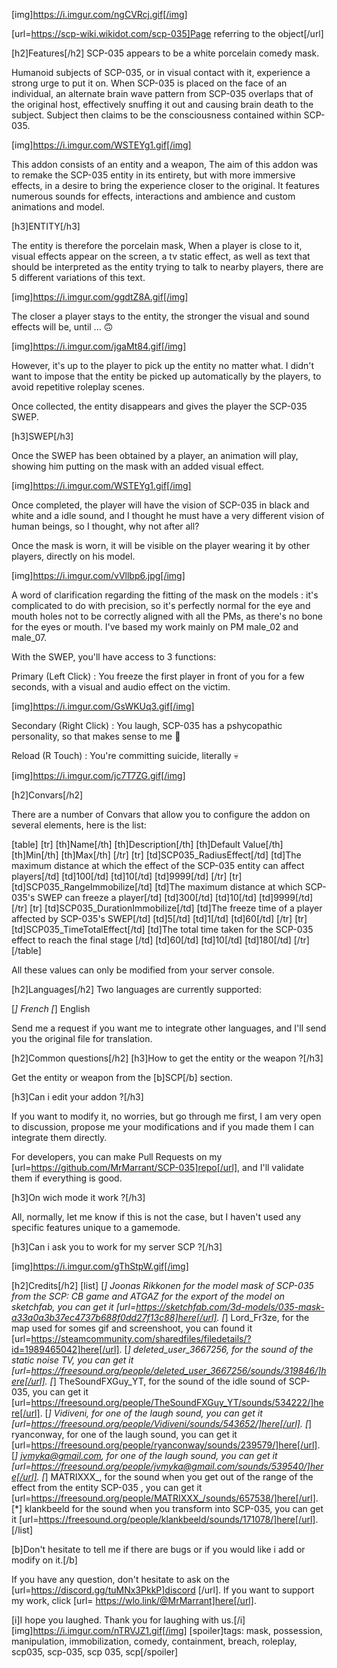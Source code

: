 [img]https://i.imgur.com/ngCVRcj.gif[/img]

[url=https://scp-wiki.wikidot.com/scp-035]Page referring to the object[/url]

[h2]Features[/h2]
SCP-035 appears to be a white porcelain comedy mask.

Humanoid subjects of SCP-035, or in visual contact with it, experience a strong urge to put it on. When SCP-035 is placed on the face of an individual, an alternate brain wave pattern from SCP-035 overlaps that of the original host, effectively snuffing it out and causing brain death to the subject. Subject then claims to be the consciousness contained within SCP-035.

[img]https://i.imgur.com/WSTEYg1.gif[/img]

This addon consists of an entity and a weapon,
The aim of this addon was to remake the SCP-035 entity in its entirety, but with more immersive effects, in a desire to bring the experience closer to the original.
It features numerous sounds for effects, interactions and ambience and custom animations and model.

[h3]ENTITY[/h3]

The entity is therefore the porcelain mask,
When a player is close to it, visual effects appear on the screen, a tv static effect, as well as text that should be interpreted as the entity trying to talk to nearby players, there are 5 different variations of this text.

[img]https://i.imgur.com/ggdtZ8A.gif[/img]

The closer a player stays to the entity, the stronger the visual and sound effects will be, until ... 🙃

[img]https://i.imgur.com/jgaMt84.gif[/img]

However, it's up to the player to pick up the entity no matter what. I didn't want to impose that the entity be picked up automatically by the players, to avoid repetitive roleplay scenes.

Once collected, the entity disappears and gives the player the SCP-035 SWEP.

[h3]SWEP[/h3]

Once the SWEP has been obtained by a player, an animation will play, showing him putting on the mask with an added visual effect.

[img]https://i.imgur.com/WSTEYg1.gif[/img]

Once completed, the player will have the vision of SCP-035 in black and white and a idle sound, and I thought he must have a very different vision of human beings, so I thought, why not after all? 

Once the mask is worn, it will be visible on the player wearing it by other players, directly on his model.

[img]https://i.imgur.com/vVllbp6.jpg[/img]

A word of clarification regarding the fitting of the mask on the models : it's complicated to do with precision, so it's perfectly normal for the eye and mouth holes not to be correctly aligned with all the PMs, as there's no bone for the eyes or mouth.
I've based my work mainly on PM male_02 and male_07.

With the SWEP, you'll have access to 3 functions:

Primary (Left Click) :
You freeze the first player in front of you for a few seconds, with a visual and audio effect on the victim.

[img]https://i.imgur.com/GsWKUq3.gif[/img]

Secondary (Right Click) :
You laugh, SCP-035 has a pshycopathic personality, so that makes sense to me 🤔

Reload (R Touch) :
You're committing suicide, literally 💀

[img]https://i.imgur.com/jc7T7ZG.gif[/img]

[h2]Convars[/h2]

There are a number of Convars that allow you to configure the addon on several elements, here is the list:


[table]
[tr]
[th]Name[/th]
[th]Description[/th]
[th]Default Value[/th]
[th]Min[/th]
[th]Max[/th]
[/tr]
[tr]
[td]SCP035_RadiusEffect[/td]
[td]The maximum distance at which the effect of the SCP-035 entity can affect players[/td]
[td]100[/td]
[td]10[/td]
[td]9999[/td]
[/tr]
[tr]
[td]SCP035_RangeImmobilize[/td]
[td]The maximum distance at which SCP-035's SWEP can freeze a player[/td]
[td]300[/td]
[td]10[/td]
[td]9999[/td]
[/tr]
[tr]
[td]SCP035_DurationImmobilize[/td]
[td]The freeze time of a player affected by SCP-035's SWEP[/td]
[td]5[/td]
[td]1[/td]
[td]60[/td]
[/tr]
[tr]
[td]SCP035_TimeTotalEffect[/td]
[td]The total time taken for the SCP-035 effect to reach the final stage [/td]
[td]60[/td]
[td]10[/td]
[td]180[/td]
[/tr]
[/table]

All these values can only be modified from your server console.

[h2]Languages[/h2]
Two languages are currently supported:

[*]  French
[*]  English

Send me a request if you want me to integrate other languages, and I'll send you the original file for translation.

[h2]Common questions[/h2]
[h3]How to get the entity or the weapon ?[/h3]

Get the entity or weapon from the [b]SCP[/b] section.

[h3]Can i edit your addon ?[/h3]

If you want to modify it, no worries, but go through me first, I am very open to discussion, propose me your modifications and if you made them I can integrate them directly.

For developers, you can make Pull Requests on my [url=https://github.com/MrMarrant/SCP-035]repo[/url], and I'll validate them if everything is good. 

[h3]On wich mode it work ?[/h3]

All, normally, let me know if this is not the case, but I haven't used any specific features unique to a gamemode.

[h3]Can i ask you to work for my server SCP ?[/h3]

[img]https://i.imgur.com/gThStpW.gif[/img]


[h2]Credits[/h2]
[list]
[*] Joonas Rikkonen for the model mask of SCP-035 from the SCP: CB game and ATGAZ for the export of the model on sketchfab, you can get it [url=https://sketchfab.com/3d-models/035-mask-a33a0a3b37ec4737b688f0dd27f13c88]here[/url].
[*] Lord_Fr3ze, for the map used for somes gif and screenshoot, you can found it [url=https://steamcommunity.com/sharedfiles/filedetails/?id=1989465042]here[/url].
[*] deleted_user_3667256, for the sound of the static noise TV, you can get it [url=https://freesound.org/people/deleted_user_3667256/sounds/319846/]here[/url].
[*] TheSoundFXGuy_YT, for the sound of the idle sound of SCP-035, you can get it [url=https://freesound.org/people/TheSoundFXGuy_YT/sounds/534222/]here[/url].
[*] Vidiveni, for one of the laugh sound, you can get it [url=https://freesound.org/people/Vidiveni/sounds/543652/]here[/url].
[*] ryanconway, for one of the laugh sound, you can get it [url=https://freesound.org/people/ryanconway/sounds/239579/]here[/url].
[*] jvmyka@gmail.com, for one of the laugh sound, you can get it [url=https://freesound.org/people/jvmyka@gmail.com/sounds/539540/]here[/url].
[*] MATRIXXX_, for the sound when you get out of the range of the effect from the entity SCP-035 , you can get it [url=https://freesound.org/people/MATRIXXX_/sounds/657538/]here[/url].
[*] klankbeeld for the sound when you transform into SCP-035, you can get it [url=https://freesound.org/people/klankbeeld/sounds/171078/]here[/url].
[/list]


[b]Don't hesitate to tell me if there are bugs or if you would like i add or modify on it.[/b]

If you have any question, don't hesitate to ask on the [url=https://discord.gg/tuMNx3PkkP]discord [/url].
If you want to support my work, click [url= https://wlo.link/@MrMarrant]here[/url].

[i]I hope you laughed. Thank you for laughing with us.[/i]
[img]https://i.imgur.com/nTRVJZ1.gif[/img]
[spoiler]tags: mask, possession, manipulation, immobilization, comedy, containment, breach, roleplay, scp035, scp-035, scp 035, scp[/spoiler]